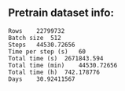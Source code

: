 ## Pretrain dataset info:

```
Rows	22799732
Batch size	512
Steps	44530.72656
Time per step (s)	60
Total time (s)	2671843.594
Total time (min)	44530.72656
Total time (h)	742.178776
Days	30.92411567
```